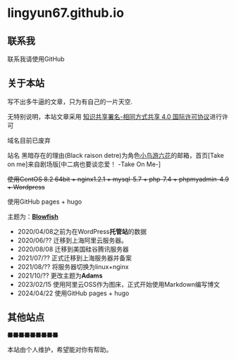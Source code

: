 # lingyun67.github.io

## 联系我

联系我请使用GitHub

## 关于本站

写不出多牛逼的文章，只为有自己的一片天空.

无特别说明，本站文章采用
[知识共享署名-相同方式共享 4.0 国际许可协议](http://creativecommons.org/licenses/by-sa/4.0/)进行许可

域名目前已废弃

站名 黑暗存在的理由(Black raison detre)为角色[小鸟游六花](rikka)的邮箱，首页[Take on me]来自剧场版[中二病也要谈恋爱！ -Take On Me-]

~~使用CentOS 8.2 64bit + nginx1.2.1 + mysql-5.7 + php-7.4 + phpmyadmin-4.9 + Wordpress~~

使用GitHub pages + hugo

主题为：**[Blowfish](https://blowfish.page/zh-cn)**

- 2020/04/08之前为在WordPress**托管站**的数据
- 2020/06/?? 迁移到上海阿里云服务器。
- 2020/08/08 迁移到美国硅谷腾讯服务器
- 2021/07/?? 正式迁移到上海服务器并备案
- 2021/08/?? 将服务器切换为linux+nginx
- 2021/10/?? 更改主题为**Adams**
- 2023/02/15 使用阿里云OSS作为图床，正式开始使用Markdown编写博文
- 2024/04/22 使用GitHub pages + hugo


## 其他站点

~~■■■■■■■■■~~



本站由个人维护，希望能对你有帮助。